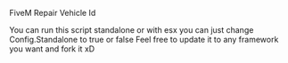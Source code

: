 FiveM Repair Vehicle Id 

You can run this script standalone or with esx you can just change Config.Standalone to true or false 
Feel free to update it to any framework you want and fork it xD